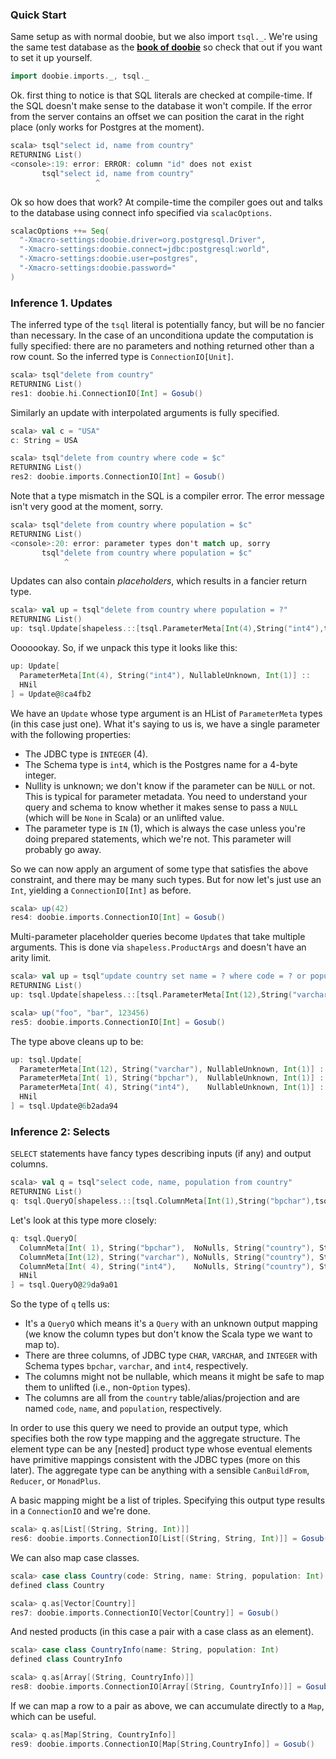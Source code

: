 
### Quick Start

Same setup as with normal doobie, but we also import `tsql._`. We're using the same test database as the [**book of doobie**](http://tpolecat.github.io/doobie-0.2.3/00-index.html) so check that out if you want to set it up yourself.

```scala
import doobie.imports._, tsql._
```

Ok. first thing to notice is that SQL literals are checked at compile-time. If the SQL doesn't make sense to the database it won't compile. If the error from the server contains an offset we can position the carat in the right place (only works for Postgres at the moment).

```scala
scala> tsql"select id, name from country"
RETURNING List()
<console>:19: error: ERROR: column "id" does not exist
       tsql"select id, name from country"
                   ^
```

Ok so how does that work? At compile-time the compiler goes out and talks to the database using connect info specified via `scalacOptions`.

```scala
scalacOptions ++= Seq(
  "-Xmacro-settings:doobie.driver=org.postgresql.Driver",
  "-Xmacro-settings:doobie.connect=jdbc:postgresql:world",
  "-Xmacro-settings:doobie.user=postgres",
  "-Xmacro-settings:doobie.password="
)
```

### Inference 1. Updates

The inferred type of the `tsql` literal is potentially fancy, but will be no fancier than necessary. In the case of an unconditiona update the computation is fully specified: there are no parameters and nothing returned other than a row count. So the inferred type is `ConnectionIO[Unit]`.

```scala
scala> tsql"delete from country"
RETURNING List()
res1: doobie.hi.ConnectionIO[Int] = Gosub()
```

Similarly an update with interpolated arguments is fully specified.

```scala
scala> val c = "USA"
c: String = USA

scala> tsql"delete from country where code = $c"
RETURNING List()
res2: doobie.imports.ConnectionIO[Int] = Gosub()
```

Note that a type mismatch in the SQL is a compiler error. The error message isn't very good at the moment, sorry.

```scala
scala> tsql"delete from country where population = $c"
RETURNING List()
<console>:20: error: parameter types don't match up, sorry
       tsql"delete from country where population = $c"
            ^
```

Updates can also contain *placeholders*, which results in a fancier return type.

```scala
scala> val up = tsql"delete from country where population = ?"
RETURNING List()
up: tsql.Update[shapeless.::[tsql.ParameterMeta[Int(4),String("int4"),tsql.NullableUnknown,Int(1)],shapeless.HNil]] = tsql.Update@75d33053
```

Ooooookay. So, if we unpack this type it looks like this:

```scala
up: Update[
  ParameterMeta[Int(4), String("int4"), NullableUnknown, Int(1)] ::
  HNil
] = Update@8ca4fb2
```

We have an `Update` whose type argument is an HList of `ParameterMeta` types (in this case just one). What it's saying to us is, we have a single parameter with the following properties:

- The JDBC type is `INTEGER` (4).
- The Schema type is `int4`, which is the Postgres name for a 4-byte integer.
- Nullity is unknown; we don't know if the parameter can be `NULL` or not. This is typical for parameter metadata. You need to understand your query and schema to know whether it makes sense to pass a `NULL` (which will be `None` in Scala) or an unlifted value.
- The parameter type is `IN` (1), which is always the case unless you're doing prepared statements, which we're not. This parameter will probably go away.

So we can now apply an argument of some type that satisfies the above constraint, and there may be many such types. But for now let's just use an `Int`, yielding a `ConnectionIO[Int]` as before.

```scala
scala> up(42)
res4: doobie.imports.ConnectionIO[Int] = Gosub()
```

Multi-parameter placeholder queries become `Update`s that take multiple arguments. This is done via `shapeless.ProductArgs` and doesn't have an arity limit.

```scala
scala> val up = tsql"update country set name = ? where code = ? or population > ?"
RETURNING List()
up: tsql.Update[shapeless.::[tsql.ParameterMeta[Int(12),String("varchar"),tsql.NullableUnknown,Int(1)],shapeless.::[tsql.ParameterMeta[Int(1),String("bpchar"),tsql.NullableUnknown,Int(1)],shapeless.::[tsql.ParameterMeta[Int(4),String("int4"),tsql.NullableUnknown,Int(1)],shapeless.HNil]]]] = tsql.Update@7fa1477d

scala> up("foo", "bar", 123456)
res5: doobie.imports.ConnectionIO[Int] = Gosub()
```

The type above cleans up to be:

```scala
up: tsql.Update[
  ParameterMeta[Int(12), String("varchar"), NullableUnknown, Int(1)] ::
  ParameterMeta[Int( 1), String("bpchar"),  NullableUnknown, Int(1)] ::
  ParameterMeta[Int( 4), String("int4"),    NullableUnknown, Int(1)] ::
  HNil
] = tsql.Update@6b2ada94
```

### Inference 2: Selects

`SELECT` statements have fancy types describing inputs (if any) and output columns.

```scala
scala> val q = tsql"select code, name, population from country"
RETURNING List()
q: tsql.QueryO[shapeless.::[tsql.ColumnMeta[Int(1),String("bpchar"),tsql.NoNulls,String("country"),String("code")],shapeless.::[tsql.ColumnMeta[Int(12),String("varchar"),tsql.NoNulls,String("country"),String("name")],shapeless.::[tsql.ColumnMeta[Int(4),String("int4"),tsql.NoNulls,String("country"),String("population")],shapeless.HNil]]]] = tsql.QueryO@3d552fa
```

Let's look at this type more closely:

```scala
q: tsql.QueryO[
  ColumnMeta[Int( 1), String("bpchar"),  NoNulls, String("country"), String("code")      ] ::
  ColumnMeta[Int(12), String("varchar"), NoNulls, String("country"), String("name")      ] ::
  ColumnMeta[Int( 4), String("int4"),    NoNulls, String("country"), String("population")] ::
  HNil
] = tsql.QueryO@29da9a01
```

So the type of `q` tells us:

- It's a `QueryO` which means it's a `Query` with an unknown `O`utput mapping (we know the column types but don't know the Scala type we want to map to).
- There are three columns, of JDBC type `CHAR`, `VARCHAR`, and `INTEGER` with Schema types `bpchar`, `varchar`, and `int4`, respectively.
- The columns might not be nullable, which means it might be safe to map them to unlifted (i.e., non-`Option` types).
- The columns are all from the `country` table/alias/projection and are named `code`, `name`, and `population`, respectively.

In order to use this query we need to provide an output type, which specifies both the row type mapping and the aggregate structure. The element type can be any [nested] product type whose eventual elements have primitive mappings consistent with the JDBC types (more on this later). The aggregate type can be anything with a sensible `CanBuildFrom`, `Reducer`, or `MonadPlus`.

A basic mapping might be a list of triples. Specifying this output type results in a `ConnectionIO` and we're done.

```scala
scala> q.as[List[(String, String, Int)]]
res6: doobie.imports.ConnectionIO[List[(String, String, Int)]] = Gosub()
```

We can also map case classes.

```scala
scala> case class Country(code: String, name: String, population: Int)
defined class Country

scala> q.as[Vector[Country]]
res7: doobie.imports.ConnectionIO[Vector[Country]] = Gosub()
```

And nested products (in this case a pair with a case class as an element).

```scala
scala> case class CountryInfo(name: String, population: Int)
defined class CountryInfo

scala> q.as[Array[(String, CountryInfo)]]
res8: doobie.imports.ConnectionIO[Array[(String, CountryInfo)]] = Gosub()
```

If we can map a row to a pair as above, we can accumulate directly to a `Map`, which can be useful.

```scala
scala> q.as[Map[String, CountryInfo]]
res9: doobie.imports.ConnectionIO[Map[String,CountryInfo]] = Gosub()
```
